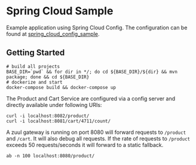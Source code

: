 # Spring Cloud Sample

Example application using Spring Cloud Config.
The configuration can be found at [spring_cloud_config_sample](https://github.com/adorsys/spring_cloud_config_sample).

## Getting Started

```
# build all projects
BASE_DIR=`pwd` && for dir in */; do cd ${BASE_DIR}/${dir} && mvn package; done && cd ${BASE_DIR}
# dockerize and start
docker-compose build && docker-compose up
```

The Product and Cart Service are configured via a config server and directly available under following URIs:

```
curl -i localhost:8082/product/
curl -i localhost:8081/cart/4711/count/
```

A zuul gateway is running on port 8080 will forward requests to `/product` and `/cart`.
It will also debug all requests.
If the rate of requests to `/product` exceeds 50 requests/seconds it will forward to a static fallback.

```
ab -n 100 localhost:8080/product/
```